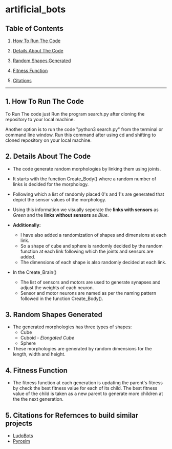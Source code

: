 # artificial_bots


## Table of Contents

1. [How To Run The Code](https://github.com/ilesha-sawarkar/artificial_bots/blob/kinematic_snake/README.md#1--how-to-run-the-code) 

2. [Details About The Code](https://github.com/ilesha-sawarkar/artificial_bots/blob/kinematic_snake/README.md#2-details-about-the-code)
3. [Random Shapes Generated](https://github.com/ilesha-sawarkar/artificial_bots/blob/kinematic_snake/README.md#3-random-shapes-generated)
4. [Fitness Function](https://github.com/ilesha-sawarkar/artificial_bots/blob/kinematic_snake/README.md#4-fitness-function)
5. [Citations](https://github.com/ilesha-sawarkar/artificial_bots/blob/kinematic_snake/README.md#5-citations)

---------------------------------------------------------------------------------------------------------------------------------------------------------

## 1.  How To Run The Code 

   To Run The code just Run the program search.py after cloning the repository to your local machine.


   Another option is to run the code "python3 search.py" from the terminal or command line window. Run this command after using cd and shifting to cloned repository on your local machine.
   


## 2. Details About The Code

  * The code generate random morphologies by linking them using joints.
  * It starts with the function Create_Body() where a random number of links is decided for the morphology.
  * Following which a list of randomly placed 0's and 1's are generated that depict the sensor values of the morphology.
  * Using this information we visually seperate the **links with sensors** as *Green* and the **links without sensors** as *Blue*.
  * **Additionally:**
    * I have also added a randomization of shapes and dimensions at each link.
    * So a shape of cube and sphere is randomly decided by the random function at each link following which the joints and sensors are added.
    * The dimensions of each shape is also randomly decided at each link.
   
  * In the Create_Brain()
     * The list of sensors and motors are used to generate synapses and adjust the weights of each neuron.
     * Sensor and motor neurons are named as per the naming pattern followed in the function Create_Body().


## 3. Random Shapes Generated

  * The generated morphologies has three types of shapes:
     * Cube
     * Cuboid - *Elongated Cube*
     * Sphere
  * These morphologies are generated by random dimensions for the length, width and height.

## 4. Fitness Function
   * The fitness function at each generation is updating the parent's fitness by check the best fitness value for each of its child. The best fitness value of the child is taken as a new parent to generate more children at the the next generation.

## 5. Citations for Refernces to build similar projects
   *  [LudoBots](https://www.reddit.com/r/ludobots/wiki/installation/)
   *  [Pyrosim](https://github.com/jbongard/pyrosim)
